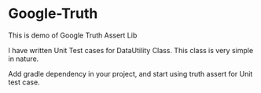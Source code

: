 # Google-Truth
This is demo of Google Truth Assert Lib

I have written Unit Test cases for DataUtility Class.
This class is very simple in nature.

Add gradle dependency in your project, and start using truth assert for Unit test case.
